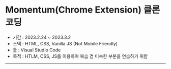 # Momentum(Chrome Extension) 클론 코딩

- 기간 : 2023.2.24 ~ 2023.3.2
- 스택 : HTML, CSS, Vanilla JS (Not Mobile Friendly)
- 툴 : Visual Studio Code
- 목적 : HTLM, CSS, JS를 이용하여 복습 겸 미숙한 부분을 연습하기 위함

---
